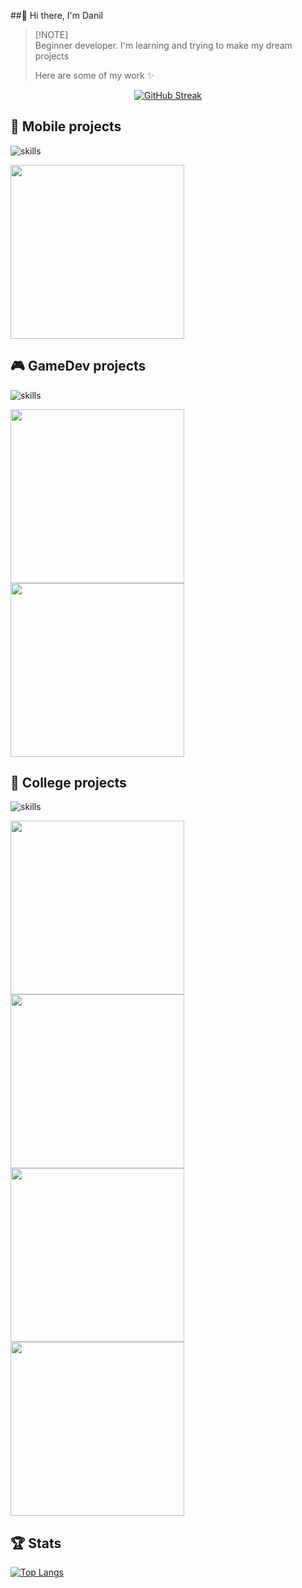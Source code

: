 ##👋 Hi there, I'm Danil 

> [!NOTE]\
> Beginner developer. I'm learning and trying to make my dream projects
>
> Here are some of my work ✨

<p align="center">
    <a href="https://git.io/streak-stats"><img src="https://streak-stats.demolab.com?user=EventGamer67&theme=prussian&hide_border=true" alt="GitHub Streak" /></a>
</p>

<h2>📱 Mobile projects</h2>

![skills](https://skillicons.dev/icons?i=flutter,dart,kotlin,supabase&theme=dark)

<p align="left">
      <a href="https://github.com/EventGamer67/Flutter-Learning"><img width="278" src="https://denvercoder1-github-readme-stats.vercel.app/api/pin/?username=EventGamer67&repo=Flutter-Learning&theme=prussian&hide_border=true&show_icons=true"></a>
</p>

<h2>🎮 GameDev projects</h2>

![skills](https://skillicons.dev/icons?i=unity,cs&theme=dark)

<p align="left">
    <a href="https://github.com/EventGamer67/UnityCourseExam"><img width="278" src="https://denvercoder1-github-readme-stats.vercel.app/api/pin/?username=EventGamer67&repo=UnityCourseExam&theme=prussian&hide_border=true&show_icons=true"></a>
    <a href="https://github.com/EventGamer67/SlimeCraft"><img width="278" src="https://denvercoder1-github-readme-stats.vercel.app/api/pin/?username=EventGamer67&repo=SlimeCraft&theme=prussian&hide_border=true&show_icons=true"></a>
</p>

<h2>📖 College projects</h2>

![skills](https://skillicons.dev/icons?i=py,qt,dotnet,cs,mysql&theme=dark)

<p align="left">
    <a href="https://github.com/EventGamer67/PM"><img width="278" src="https://denvercoder1-github-readme-stats.vercel.app/api/pin/?username=EventGamer67&repo=PM&theme=prussian&hide_border=true&show_icons=true"></a>
    <a href="https://github.com/EventGamer67/Chess"><img width="278" src="https://denvercoder1-github-readme-stats.vercel.app/api/pin/?username=EventGamer67&repo=Chess&theme=prussian&hide_border=true&show_icons=true"></a>
    <a href="https://github.com/EventGamer67/ShopAPI"><img width="278" src="https://denvercoder1-github-readme-stats.vercel.app/api/pin/?username=EventGamer67&repo=ShopAPI&theme=prussian&hide_border=true&show_icons=true"></a>
    <a href="https://github.com/EventGamer67/Shop"><img width="278" src="https://denvercoder1-github-readme-stats.vercel.app/api/pin/?username=EventGamer67&repo=Shop&theme=prussian&hide_border=true&show_icons=true"></a>
</p>

<h2>🏆 Stats</h2>

[![Top Langs](https://github-readme-stats.vercel.app/api/top-langs/?username=EventGamer67&layout=compact&theme=prussian&hide=html,cmake,c-plus-plus&hide_border=true)](https://github.com/EventGamer67)